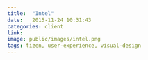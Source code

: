 ```yaml
---
title:  "Intel"
date:   2015-11-24 10:31:43
categories: client
link:
image: public/images/intel.png
tags: tizen, user-experience, visual-design
---
```

